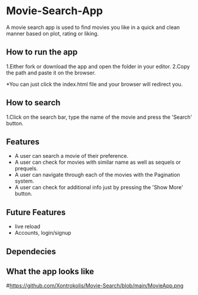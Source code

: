 # Movie-Search-App
A movie search app is used to find movies you like in a quick and clean manner based on plot, rating or liking.

## How to run the app
1.Either fork or download the app and open the folder in your editor.
2.Copy the path and paste it on the browser.

*You can just click the index.html file and your browser will redirect you.

## How to search
1.Click on the search bar, type the name of the movie and press the 'Search' button.

## Features
- A user can search a movie of their preference.
- A user can check for movies with similar name as well as sequels or prequels.
- A user can navigate through each of the movies with the Pagination system.
- A user can check for additional info just by pressing the 'Show More' button.


 ## Future Features 
 - live reload
 - Accounts, login/signup


## Dependecies


## What the app looks like
#https://github.com/Xontrokolis/Movie-Search/blob/main/MovieApp.png
